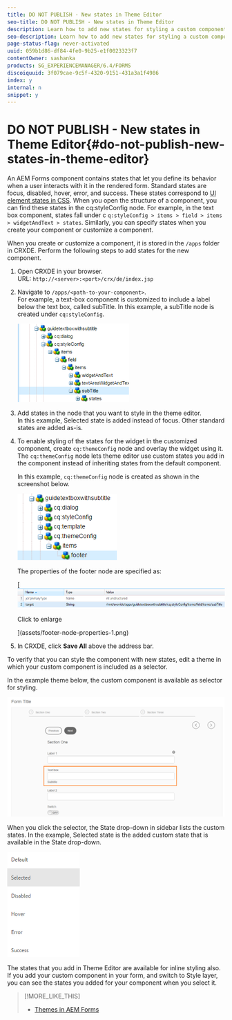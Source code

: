 ```yaml
---
title: DO NOT PUBLISH - New states in Theme Editor
seo-title: DO NOT PUBLISH - New states in Theme Editor
description: Learn how to add new states for styling a custom component in theme editor. 
seo-description: Learn how to add new states for styling a custom component in theme editor. 
page-status-flag: never-activated
uuid: 059b1d86-df84-4fe0-9b25-e1f0023323f7
contentOwner: sashanka
products: SG_EXPERIENCEMANAGER/6.4/FORMS
discoiquuid: 3f079cae-9c5f-4320-9151-431a3a1f4986
index: y
internal: n
snippet: y
---
```


# DO NOT PUBLISH - New states in Theme Editor{#do-not-publish-new-states-in-theme-editor}

An AEM Forms component contains states that let you define its behavior when a user interacts with it in the rendered form. Standard states are focus, disabled, hover, error, and success. These states correspond to [UI element states in CSS](https://www.w3.org/TR/2001/CR-css3-selectors-20011113/#UIstates). When you open the structure of a component, you can find these states in the cq:styleConfig node. For example, in the text box component, states fall under c `q:styleConfig > items > field > items > widgetAndText > states`. Similarly, you can specify states when you create your component or customize a component.

When you create or customize a component, it is stored in the `/apps` folder in CRXDE. Perform the following steps to add states for the new component.

1. Open CRXDE in your browser.  
   URL: `http://<server>:<port>/crx/de/index.jsp`
1. Navigate to `/apps/<path-to-your-component>`.  
   For example, a text-box component is customized to include a label below the text box, called subTitle. In this example, a subTitle node is created under `cq:styleConfig`.

   ![The custom component node](assets/new-node-custom-component.png)

1. Add states in the node that you want to style in the theme editor.  
   In this example, Selected state is added instead of focus. Other standard states are added as-is.
1. To enable styling of the states for the widget in the customized component, create `cq:themeConfig` node and overlay the widget using it. The `cq:themeConfig` node lets theme editor use custom states you add in the component instead of inheriting states from the default component.

   In this example, `cq:themeConfig` node is created as shown in the screenshot below.

   ![The footer node under items of the theme configuration](assets/footer-node.png)

   The properties of the footer node are specified as:  

   [ ![Footer node properties](assets/footer-node-properties.png)

   Click to enlarge

   ](assets/footer-node-properties-1.png)

1. In CRXDE, click **Save All** above the address bar.

To verify that you can style the component with new states, edit a theme in which your custom component is included as a selector.

In the example theme below, the custom component is available as selector for styling. 

![Example theme with custom component highlighted](assets/theme-custom-component.png)

When you click the selector, the State drop-down in sidebar lists the custom states. In the example, Selected state is the added custom state that is available in the State drop-down. 

![New state for styling visible in the STATE field](assets/new-state-theme.png)

The states that you add in Theme Editor are available for inline styling also. If you add your custom component in your form, and switch to Style layer, you can see the states you added for your component when you select it. 

>[!MORE_LIKE_THIS]
>
>* [Themes in AEM Forms](../../../forms/using/themes.md)
